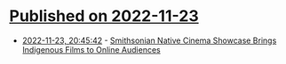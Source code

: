 # [Published on 2022-11-23](index.md)

* [2022-11-23, 20:45:42](https://news.ycombinator.com/item?id=33724307) - [Smithsonian Native Cinema Showcase Brings Indigenous Films to Online Audiences](https://www.si.edu/newsdesk/releases/online-native-cinema-showcase-brings-indigenous-films-audiences-worldwide)
